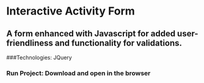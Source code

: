# Interactive Activity Form
## A form enhanced with Javascript for added user-friendliness and functionality for validations.

###Technologies: JQuery
### Run Project: Download and open in the browser
